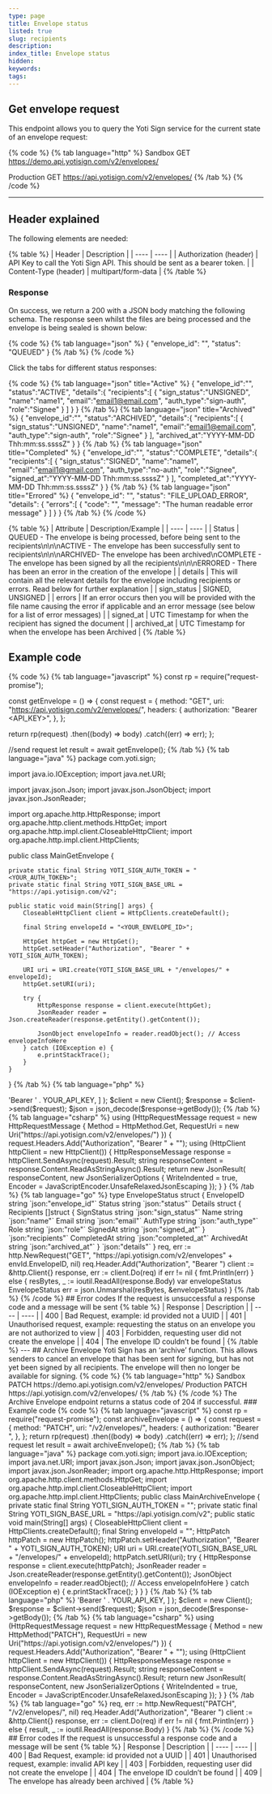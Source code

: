 ```yaml
---
type: page
title: Envelope status
listed: true
slug: recipients
description: 
index_title: Envelope status
hidden: 
keywords: 
tags: 
---
```


## Get envelope request

This endpoint allows you to query the Yoti Sign service for the current state of an envelope request:

{% code %}
{% tab language="http" %}
Sandbox GET https://demo.api.yotisign.com/v2/envelopes/<envelopeId>

Production GET https://api.yotisign.com/v2/envelopes/<envelopeId>
{% /tab %}
{% /code %}

---

## Header explained

The following elements are needed:

{% table %}
| Header | Description | 
| ---- | ---- | 
| Authorization (header) | API Key to call the Yoti Sign API. This should be sent as a bearer token. | 
| Content-Type (header) | multipart/form-data | 
{% /table %}

### Response

On success, we return a 200 with a JSON body matching the following schema. The response seen whilst the files are being processed and the envelope is being sealed is shown below:

{% code %}
{% tab language="json" %}
{
    "envelope_id": "<envelopeId>",
    "status": "QUEUED"
}
{% /tab %}
{% /code %}

Click the tabs for different status responses:

{% code %}
{% tab language="json" title="Active" %}
{
   "envelope_id":"<envelopeId>",
   "status":"ACTIVE",
   "details":{
      "recipients":[
         {
            "sign_status":"UNSIGNED",
            "name":"name1",
            "email":"email1@email.com",
            "auth_type":"sign-auth",
            "role":"Signee"
         }
      ]
   }
}
{% /tab %}
{% tab language="json" title="Archived" %}
{
   "envelope_id":"<env id>",
   "status":"ARCHIVED",
   "details":{
      "recipients":[
         {
            "sign_status":"UNSIGNED",
            "name":"name1",
            "email":"email1@email.com",
            "auth_type":"sign-auth",
            "role":"Signee"
         }
      ],
      "archived_at":"YYYY-MM-DD Thh:mm:ss.ssssZ"
   }
}
{% /tab %}
{% tab language="json" title="Completed" %}
{
   "envelope_id":"<envelopeId>",
   "status":"COMPLETE",
   "details":{
      "recipients":[
         {
            "sign_status":"SIGNED",
            "name":"name1",
            "email":"email1@gmail.com",
            "auth_type":"no-auth",
            "role":"Signee",
            "signed_at":"YYYY-MM-DD Thh:mm:ss.ssssZ"
         }
      ],
      "completed_at":"YYYY-MM-DD Thh:mm:ss.ssssZ"
   }
}
{% /tab %}
{% tab language="json" title="Errored" %}
{
	"envelope_id": "<envelopeId>",
	"status": "FILE_UPLOAD_ERROR",
	"details": {
		"errors":[
			{
				"code": "<error code>",
				"message": "The human readable error message"
			}
		]
	}
}
{% /tab %}
{% /code %}

{% table %}
| Attribute | Description/Example | 
| ---- | ---- | 
| Status | QUEUED - The envelope is being processed, before being sent to the recipients\n\n\nACTIVE - The envelope has been successfully sent to recipients\n\n\nARCHIVED- The envelope has been archived\nCOMPLETE - The envelope has been signed by all the recipients\n\n\nERRORED - There has been an error in the creation of the envelope | 
| details | This will contain all the relevant details for the envelope including recipients or errors. Read below for further explanation | 
| sign_status | SIGNED, UNSIGNED | 
| errors | If an error occurs then you will be provided with the file name causing the error if applicable and an error message (see below for a list of error messages) | 
| signed_at | UTC Timestamp for when the recipient has signed the document | 
| archived_at | UTC Timestamp for when the envelope has been Archived | 
{% /table %}

## Example code

{% code %}
{% tab language="javascript" %}
const rp = require("request-promise");

const getEnvelope = () => {
  const request = {
    method: "GET",
    uri: "https://api.yotisign.com/v2/envelopes/<envelopeId>",
    headers: {
      authorization: "Bearer <API_KEY>",
    },
  };

  return rp(request)
    .then((body) => body)
    .catch((err) => err);
};

//send request
let result = await getEnvelope();
{% /tab %}
{% tab language="java" %}
package com.yoti.sign;

import java.io.IOException;
import java.net.URI;

import javax.json.Json;
import javax.json.JsonObject;
import javax.json.JsonReader;

import org.apache.http.HttpResponse;
import org.apache.http.client.methods.HttpGet;
import org.apache.http.impl.client.CloseableHttpClient;
import org.apache.http.impl.client.HttpClients;

public class MainGetEnvelope {

    private static final String YOTI_SIGN_AUTH_TOKEN = "<YOUR_AUTH_TOKEN>";
    private static final String YOTI_SIGN_BASE_URL = "https://api.yotisign.com/v2";

    public static void main(String[] args) {
        CloseableHttpClient client = HttpClients.createDefault();

        final String envelopeId = "<YOUR_ENVELOPE_ID>";

        HttpGet httpGet = new HttpGet();
        httpGet.setHeader("Authorization", "Bearer " + YOTI_SIGN_AUTH_TOKEN);

        URI uri = URI.create(YOTI_SIGN_BASE_URL + "/envelopes/" + envelopeId);
        httpGet.setURI(uri);

        try {
            HttpResponse response = client.execute(httpGet);
            JsonReader reader = Json.createReader(response.getEntity().getContent());

            JsonObject envelopeInfo = reader.readObject(); // Access envelopeInfoHere
        } catch (IOException e) {
            e.printStackTrace();
        }
    }
}
{% /tab %}
{% tab language="php" %}
<?php

use GuzzleHttp\Client;
use GuzzleHttp\Psr7\Request;

$request = new Request(
    'GET',
    API_BASE_URL . "/envelopes/{$envelope_id}",
    [
        'Authorization' => 'Bearer ' . YOUR_API_KEY,
    ]
);

$client = new Client();
$response = $client->send($request);

$json = json_decode($response->getBody());
{% /tab %}
{% tab language="csharp" %}
using (HttpRequestMessage request = new HttpRequestMessage
    {
        Method = HttpMethod.Get,
        RequestUri = new Uri("https://api.yotisign.com/v2/envelopes/<envelopeId>")
    })
    {
        request.Headers.Add("Authorization", "Bearer " + "<API_KEY>");

        using (HttpClient httpClient = new HttpClient())
        {
            HttpResponseMessage response = httpClient.SendAsync(request).Result;

            string responseContent = response.Content.ReadAsStringAsync().Result;

            return new JsonResult(
                responseContent,
                new JsonSerializerOptions
                {
                    WriteIndented = true,
                    Encoder = JavaScriptEncoder.UnsafeRelaxedJsonEscaping
                });
        }
    }
{% /tab %}
{% tab language="go" %}
type EnvelopeStatus struct {
		EnvelopeID string `json:"envelope_id"`
		Status     string `json:"status"`
		Details    struct {
			Recipients []struct {
				SignStatus string `json:"sign_status"`
				Name       string `json:"name"`
				Email      string `json:"email"`
				AuthType   string `json:"auth_type"`
				Role       string `json:"role"`
				SignedAt   string `json:"signed_at"`
			} `json:"recipients"`
			CompletedAt string `json:"completed_at"`
			ArchivedAt string `json:"archived_at"`
		} `json:"details"`
	}


	req, err := http.NewRequest("GET", "https://api.yotisign.com/v2/envelopes" + envId.EnvelopeID, nil)
	req.Header.Add("Authorization", "Bearer <API_KEY>")

	client := &http.Client{}
	response, err := client.Do(req)

	if err != nil {
		fmt.Println(err)
	} else {
		resBytes, _ := ioutil.ReadAll(response.Body)
		var envelopeStatus EnvelopeStatus
		err = json.Unmarshal(resBytes, &envelopeStatus)
	}
{% /tab %}
{% /code %}

## Error codes

If the request is unsuccessful a response code and a message will be sent

{% table %}
| Response | Description | 
| ---- | ---- | 
| 400 | Bad Request, example: id provided not a UUID | 
| 401 | Unauthorised request, example: requesting the status on an envelope you are not authorized to view | 
| 403 | Forbidden, requesting user did not create the envelope | 
| 404 | The envelope ID couldn’t be found | 
{% /table %}

---

## Archive Envelope

Yoti Sign has an ‘archive’ function. This allows senders to cancel an envelope that has been sent for signing, but has not yet been signed by all recipients. The envelope will then no longer be available for signing.

{% code %}
{% tab language="http" %}
Sandbox PATCH https://demo.api.yotisign.com/v2/envelopes/<envelopeId>

Production PATCH https://api.yotisign.com/v2/envelopes/<envelopeId>
{% /tab %}
{% /code %}

The Archive Envelope endpoint returns a status code of 204 if successful.

### Example code

{% code %}
{% tab language="javascript" %}
const rp = require("request-promise");
const archiveEnvelope = () => {
  const request = {
    method: "PATCH",
    uri: "<BASE_URL>/v2/envelopes/<envelopeId>",
    headers: {
      authorization: "Bearer <API_KEY>",
    },
  };

  return rp(request)
    .then((body) => body)
    .catch((err) => err);
};

//send request
let result = await archiveEnvelope();
{% /tab %}
{% tab language="java" %}
package com.yoti.sign;

import java.io.IOException;
import java.net.URI;

import javax.json.Json;
import javax.json.JsonObject;
import javax.json.JsonReader;

import org.apache.http.HttpResponse;
import org.apache.http.client.methods.HttpGet;
import org.apache.http.impl.client.CloseableHttpClient;
import org.apache.http.impl.client.HttpClients;

public class MainArchiveEnvelope {

    private static final String YOTI_SIGN_AUTH_TOKEN = "<YOUR_AUTH_TOKEN>";
    private static final String YOTI_SIGN_BASE_URL = "https://api.yotisign.com/v2";

    public static void main(String[] args) {
        CloseableHttpClient client = HttpClients.createDefault();

        final String envelopeId = "<YOUR_ENVELOPE_ID>";

        HttpPatch httpPatch = new HttpPatch();
        httpPatch.setHeader("Authorization", "Bearer " + YOTI_SIGN_AUTH_TOKEN);

        URI uri = URI.create(YOTI_SIGN_BASE_URL + "/envelopes/" + envelopeId);
        httpPatch.setURI(uri);

        try {
            HttpResponse response = client.execute(httpPatch);
            JsonReader reader = Json.createReader(response.getEntity().getContent());

            JsonObject envelopeInfo = reader.readObject(); // Access envelopeInfoHere
        } catch (IOException e) {
            e.printStackTrace();
        }
    }
}
{% /tab %}
{% tab language="php" %}
<?php

use GuzzleHttp\Client;
use GuzzleHttp\Psr7\Request;

$request = new Request(
    'PATCH',
    API_BASE_URL . "/envelopes/{$envelope_id}",
    [
        'Authorization' => 'Bearer ' . YOUR_API_KEY,
    ]
);

$client = new Client();
$response = $client->send($request);

$json = json_decode($response->getBody());
{% /tab %}
{% tab language="csharp" %}
using (HttpRequestMessage request = new HttpRequestMessage
    {
        Method = new HttpMethod("PATCH"),
        RequestUri = new Uri("https://api.yotisign.com/v2/envelopes/<envelopeId>")
    })
    {
        request.Headers.Add("Authorization", "Bearer " + "<API_KEY>");

        using (HttpClient httpClient = new HttpClient())
        {
            HttpResponseMessage response = httpClient.SendAsync(request).Result;

            string responseContent = response.Content.ReadAsStringAsync().Result;

            return new JsonResult(
                responseContent,
                new JsonSerializerOptions
                {
                    WriteIndented = true,
                    Encoder = JavaScriptEncoder.UnsafeRelaxedJsonEscaping
                });
        }
    }
{% /tab %}
{% tab language="go" %}
req, err := http.NewRequest("PATCH", "<BASE_URL>/v2/envelopes/<envelopeId>", nil)
req.Header.Add("Authorization", "Bearer <API_KEY>")

client := &http.Client{}
response, err := client.Do(req)

if err != nil {
	fmt.Println(err)
} else {
result, _ := ioutil.ReadAll(response.Body)
}
{% /tab %}
{% /code %}

## Error codes

If the request is unsuccessful a response code and a message will be sent

{% table %}
| Response | Description | 
| ---- | ---- | 
| 400 | Bad Request, example: id provided not a UUID | 
| 401 | Unauthorised request, example: invalid API key | 
| 403 | Forbidden, requesting user did not create the envelope | 
| 404 | The envelope ID couldn’t be found | 
| 409 | The envelope has already been archived | 
{% /table %}